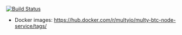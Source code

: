 [![Build Status](https://travis-ci.com/Multy-io/Multy-BTC-node-service.svg?branch=master)](https://travis-ci.com/Multy-io/Multy-BTC-node-service)

* Docker images: https://hub.docker.com/r/multyio/multy-btc-node-service/tags/
